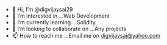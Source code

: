- 👋 Hi, I’m @digvijaysai29
- 👀 I’m interested in ...Web Development
- 🌱 I’m currently learning ...Solidity
- 💞️ I’m looking to collaborate on ...Any projects
- 📫 How to reach me ...Email me on digvijaysai@yahoo.com

<!---
digvijaysai29/digvijaysai29 is a ✨ special ✨ repository because its `README.md` (this file) appears on your GitHub profile.
You can click the Preview link to take a look at your changes.
--->
